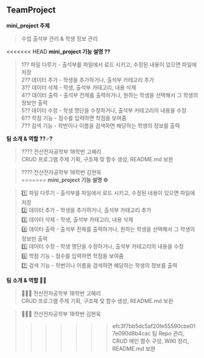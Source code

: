 ## TeamProject

**mini_project 주제**
>수업 출석부 관리 & 학생 정보 관리


<<<<<<< HEAD
**mini_project 기능 설명 ??**

>    1?? 파일 다루기 - 출석부를 파일에서 로드 시키고, 수정된 내용이   있으면 파일에 저장  
>    2?? 데이터 추가 - 학생을 추가하거나, 출석부 카테고리 추가  
>    3?? 데이터 삭제 - 학생, 출석부 카테고리, 내용 삭제  
>    4?? 데이터 출력 - 출석부 전체를 출력하거나, 원하는 학생을 선택해서 그 학생의 정보만 출력  
>    5?? 데이터 수정 - 학생 명단을 수정하거나, 출석부 카테고리의 내용을 수정  
>    6?? 학점 기능 - 점수를 입력하면 학점을 보여줌  
>    7?? 검색 기능 - 학번이나 이름을 검색하면 해당하는 학생의 정보를 출력


**팀 소개 & 역할 ??♂?**

>???? 전산전자공학부 18학번 고혜리  
>CRUD 프로그램 주제 기획, 구조체 및 함수 생성, README.md 보완


>???? 전산전자공학부 18학번 김현욱  
=======
**mini_project 기능 설명 ⚙️**

>    1️⃣ 파일 다루기 - 출석부를 파일에서 로드 시키고, 수정된 내용이   있으면 파일에 저장  
>    2️⃣ 데이터 추가 - 학생을 추가하거나, 출석부 카테고리 추가  
>    3️⃣ 데이터 삭제 - 학생, 출석부 카테고리, 내용 삭제  
>    4️⃣ 데이터 출력 - 출석부 전체를 출력하거나, 원하는 학생을 선택해서 그 학생의 정보만 출력  
>    5️⃣ 데이터 수정 - 학생 명단을 수정하거나, 출석부 카테고리의 내용을 수정  
>    6️⃣ 학점 기능 - 점수를 입력하면 학점을 보여줌  
>    7️⃣ 검색 기능 - 학번이나 이름을 검색하면 해당하는 학생의 정보를 출력


**팀 소개 & 역할 🙋‍♂️**

>👩🏻‍💻 전산전자공학부 18학번 고혜리  
>CRUD 프로그램 주제 기획, 구조체 및 함수 생성, README.md 보완


>🧑🏻‍💻 전산전자공학부 18학번 김현욱  
>>>>>>> efc3f7bb5dc5af20fe55590cbe017e090d8b4cac
>팀 Repo 관리, CRUD 메인 함수 구성, WIKI 정리, README.md 보완
